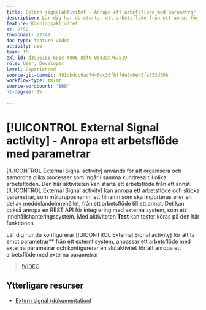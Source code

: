 ```yaml
---
title: Extern signalaktivitet - Anropa ett arbetsflöde med parametrar
description: Lär dig hur du startar ett arbetsflöde från ett annat för att stödja mer komplexa kundresor, samtidigt som du får bättre möjlighet att övervaka och reagera på problem.
feature: Körningsaktivitet
kt: 2750
thumbnail: 27249
doc-type: feature video
activity: use
team: TM
exl-id: d3996185-681c-4906-85f0-0543ab767519
role: User, Developer
level: Experienced
source-git-commit: 481cbdcc9ac7446cc36fbff6e3d6e43fe333d30b
workflow-type: tm+mt
source-wordcount: '169'
ht-degree: 1%

---
```



# [!UICONTROL External Signal activity] - Anropa ett arbetsflöde med parametrar

[!UICONTROL External Signal activity] används för att organisera och samordna olika processer som ingår i samma kundresa till olika arbetsflöden. Den här aktiviteten kan starta ett arbetsflöde från ett annat. [!UICONTROL External Signal activity] kan anropa ett arbetsflöde och skicka parametrar, som målgruppsnamn, ett filnamn som ska importeras eller en del av meddelandeinnehållet, från ett arbetsflöde till ett annat. Det kan också anropa en REST API för integrering med externa system, som ett innehållshanteringssystem. Med aktiviteten **Test** kan tester köras på den här funktionen.

Lär dig hur du konfigurerar [!UICONTROL External Signal activity] för att ta emot parametrar** från ett externt system, anpassar ett arbetsflöde med externa parametrar och konfigurerar en slutaktivitet för att anropa ett arbetsflöde med externa parametrar

>[!VIDEO](https://video.tv.adobe.com/v/27249/?quality=12)

## Ytterligare resurser

* [Extern signal (dokumentation)](https://experienceleague.adobe.com/docs/campaign-standard/using/managing-processes-and-data/calling-workflow-external-parameters/calling-a-workflow-with-external-parameters.html)
